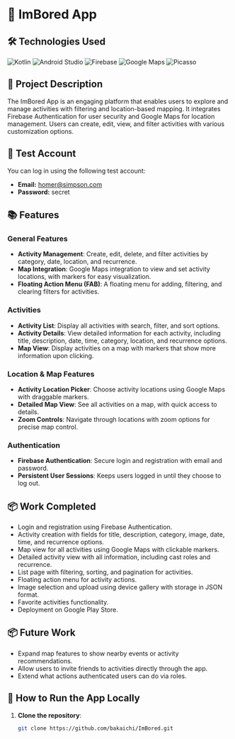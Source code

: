 # 📱 ImBored App


## 🛠️ Technologies Used

![Kotlin](https://img.shields.io/badge/Kotlin-0095D5?style=for-the-badge&logo=kotlin&logoColor=white)
![Android Studio](https://img.shields.io/badge/Android_Studio-3DDC84?style=for-the-badge&logo=android-studio&logoColor=white)
![Firebase](https://img.shields.io/badge/Firebase-FFCA28?style=for-the-badge&logo=firebase&logoColor=black)
![Google Maps](https://img.shields.io/badge/Google%20Maps-4285F4?style=for-the-badge&logo=google-maps&logoColor=white)
![Picasso](https://img.shields.io/badge/Picasso-46C4FF?style=for-the-badge&logo=picasso&logoColor=white)

## 📝 Project Description

The ImBored App is an engaging platform that enables users to explore and manage activities with filtering and location-based mapping. It integrates Firebase Authentication for user security and Google Maps for location management. Users can create, edit, view, and filter activities with various customization options.

## 🔑 Test Account

You can log in using the following test account:

- **Email:** homer@simpson.com
- **Password:** secret

## 📚 Features

### General Features
- **Activity Management**: Create, edit, delete, and filter activities by category, date, location, and recurrence.
- **Map Integration**: Google Maps integration to view and set activity locations, with markers for easy visualization.
- **Floating Action Menu (FAB)**: A floating menu for adding, filtering, and clearing filters for activities.

### Activities
- **Activity List**: Display all activities with search, filter, and sort options.
- **Activity Details**: View detailed information for each activity, including title, description, date, time, category, location, and recurrence options.
- **Map View**: Display activities on a map with markers that show more information upon clicking.

### Location & Map Features
- **Activity Location Picker**: Choose activity locations using Google Maps with draggable markers.
- **Detailed Map View**: See all activities on a map, with quick access to details.
- **Zoom Controls**: Navigate through locations with zoom options for precise map control.

### Authentication
- **Firebase Authentication**: Secure login and registration with email and password.
- **Persistent User Sessions**: Keeps users logged in until they choose to log out.

## 📦 Work Completed

- Login and registration using Firebase Authentication.
- Activity creation with fields for title, description, category, image, date, time, and recurrence options.
- Map view for all activities using Google Maps with clickable markers.
- Detailed activity view with all information, including cast roles and recurrence.
- List page with filtering, sorting, and pagination for activities.
- Floating action menu for activity actions.
- Image selection and upload using device gallery with storage in JSON format.
- Favorite activities functionality.
- Deployment on Google Play Store.

## 📦 Future Work
- Expand map features to show nearby events or activity recommendations.
- Allow users to invite friends to activities directly through the app.
- Extend what actions authenticated users can do via roles.

## 📲 How to Run the App Locally

1. **Clone the repository**:
   ```bash
   git clone https://github.com/bakaichi/ImBored.git

